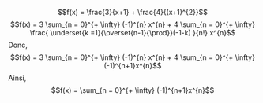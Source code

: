 $$f(x) = \frac{3}{x+1} + \frac{4}{(x+1)^{2}}$$
$$f(x) = 3 \sum_{n = 0}^{+ \infty} (-1)^{n} x^{n} + 4 \sum_{n = 0}^{+ \infty} \frac{ \underset{k =1}{\overset{n-1}{\prod}}(-1-k) }{n!} x^{n}$$
Donc, 
$$f(x) = 3 \sum_{n = 0}^{+ \infty} (-1)^{n} x^{n} + 4 \sum_{n = 0}^{+ \infty} (-1)^{n+1}x^{n}$$
Ainsi, 
$$f(x) = \sum_{n = 0}^{+ \infty} (-1)^{n+1}x^{n}$$